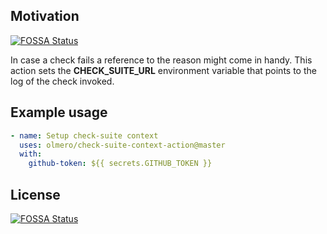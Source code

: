 ## Motivation
[![FOSSA Status](https://app.fossa.com/api/projects/git%2Bgithub.com%2Folmero%2Fcheck-suite-context-action.svg?type=shield)](https://app.fossa.com/projects/git%2Bgithub.com%2Folmero%2Fcheck-suite-context-action?ref=badge_shield)

In case a check fails a reference to the reason might come in handy. This action sets the **CHECK_SUITE_URL** environment 
variable that points to the log of the check invoked.

## Example usage

```yaml
- name: Setup check-suite context
  uses: olmero/check-suite-context-action@master
  with:
    github-token: ${{ secrets.GITHUB_TOKEN }}
```


## License
[![FOSSA Status](https://app.fossa.com/api/projects/git%2Bgithub.com%2Folmero%2Fcheck-suite-context-action.svg?type=large)](https://app.fossa.com/projects/git%2Bgithub.com%2Folmero%2Fcheck-suite-context-action?ref=badge_large)